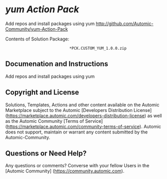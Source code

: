 *yum Action Pack*
=============


Add repos and install packages using yum
http://github.com/Automic-Community/yum-Action-Pack

<!-- List of attached files -->
Contents of Solution Package:

						
								*PCK.CUSTOM_YUM_1.0.0.zip
								
						


Documenation and Instructions
---

<p>Add repos and install packages using yum</p>

Copyright and License
---

Solutions, Templates, Actions and other content available on the Automic Marketplace subject to the Automic [Developers Distribution License] (https://marketplace.automic.com/developers-distribution-license) as well as the Automic Community [Terms of Service] (https://marketplace.automic.com/community-terms-of-service).
Automic does not support, maintain or warrant any content submitted by the Automic-Community.



Questions or Need Help? 
---
Any questions or comments? Converse with your fellow Users in the [Automic Community] (https://community.automic.com).